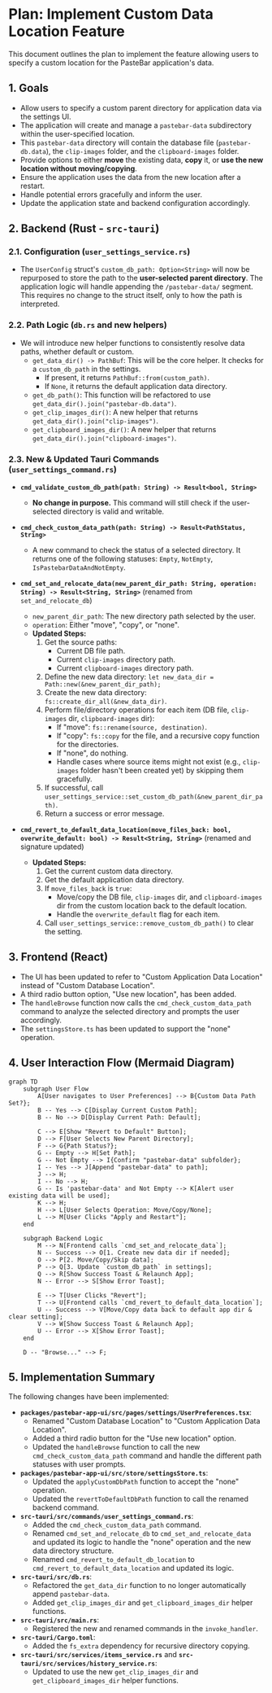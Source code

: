 # Plan: Implement Custom Data Location Feature

This document outlines the plan to implement the feature allowing users to specify a custom location for the PasteBar application's data.

## 1. Goals

*   Allow users to specify a custom parent directory for application data via the settings UI.
*   The application will create and manage a `pastebar-data` subdirectory within the user-specified location.
*   This `pastebar-data` directory will contain the database file (`pastebar-db.data`), the `clip-images` folder, and the `clipboard-images` folder.
*   Provide options to either **move** the existing data, **copy** it, or **use the new location without moving/copying**.
*   Ensure the application uses the data from the new location after a restart.
*   Handle potential errors gracefully and inform the user.
*   Update the application state and backend configuration accordingly.

## 2. Backend (Rust - `src-tauri`)

### 2.1. Configuration (`user_settings_service.rs`)

*   The `UserConfig` struct's `custom_db_path: Option<String>` will now be repurposed to store the path to the **user-selected parent directory**. The application logic will handle appending the `/pastebar-data/` segment. This requires no change to the struct itself, only to how the path is interpreted.

### 2.2. Path Logic (`db.rs` and new helpers)

*   We will introduce new helper functions to consistently resolve data paths, whether default or custom.
    *   `get_data_dir() -> PathBuf`: This will be the core helper. It checks for a `custom_db_path` in the settings.
        *   If present, it returns `PathBuf::from(custom_path)`.
        *   If `None`, it returns the default application data directory.
    *   `get_db_path()`: This function will be refactored to use `get_data_dir().join("pastebar-db.data")`.
    *   `get_clip_images_dir()`: A new helper that returns `get_data_dir().join("clip-images")`.
    *   `get_clipboard_images_dir()`: A new helper that returns `get_data_dir().join("clipboard-images")`.

### 2.3. New & Updated Tauri Commands (`user_settings_command.rs`)

*   **`cmd_validate_custom_db_path(path: String) -> Result<bool, String>`**
    *   **No change in purpose.** This command will still check if the user-selected directory is valid and writable.
*   **`cmd_check_custom_data_path(path: String) -> Result<PathStatus, String>`**
    *   A new command to check the status of a selected directory. It returns one of the following statuses: `Empty`, `NotEmpty`, `IsPastebarDataAndNotEmpty`.
*   **`cmd_set_and_relocate_data(new_parent_dir_path: String, operation: String) -> Result<String, String>`** (renamed from `set_and_relocate_db`)
    *   `new_parent_dir_path`: The new directory path selected by the user.
    *   `operation`: Either "move", "copy", or "none".
    *   **Updated Steps:**
        1.  Get the source paths:
            *   Current DB file path.
            *   Current `clip-images` directory path.
            *   Current `clipboard-images` directory path.
        2.  Define the new data directory: `let new_data_dir = Path::new(&new_parent_dir_path);`
        3.  Create the new data directory: `fs::create_dir_all(&new_data_dir)`.
        4.  Perform file/directory operations for each item (DB file, `clip-images` dir, `clipboard-images` dir):
            *   If "move": `fs::rename(source, destination)`.
            *   If "copy": `fs::copy` for the file, and a recursive copy function for the directories.
            *   If "none", do nothing.
            *   Handle cases where source items might not exist (e.g., `clip-images` folder hasn't been created yet) by skipping them gracefully.
        5.  If successful, call `user_settings_service::set_custom_db_path(&new_parent_dir_path)`.
        6.  Return a success or error message.

*   **`cmd_revert_to_default_data_location(move_files_back: bool, overwrite_default: bool) -> Result<String, String>`** (renamed and signature updated)
    *   **Updated Steps:**
        1.  Get the current custom data directory.
        2.  Get the default application data directory.
        3.  If `move_files_back` is `true`:
            *   Move/copy the DB file, `clip-images` dir, and `clipboard-images` dir from the custom location back to the default location.
            *   Handle the `overwrite_default` flag for each item.
        4.  Call `user_settings_service::remove_custom_db_path()` to clear the setting.

## 3. Frontend (React)

*   The UI has been updated to refer to "Custom Application Data Location" instead of "Custom Database Location".
*   A third radio button option, "Use new location", has been added.
*   The `handleBrowse` function now calls the `cmd_check_custom_data_path` command to analyze the selected directory and prompts the user accordingly.
*   The `settingsStore.ts` has been updated to support the "none" operation.

## 4. User Interaction Flow (Mermaid Diagram)

```mermaid
graph TD
    subgraph User Flow
        A[User navigates to User Preferences] --> B{Custom Data Path Set?};
        B -- Yes --> C[Display Current Custom Path];
        B -- No --> D[Display Current Path: Default];

        C --> E[Show "Revert to Default" Button];
        D --> F[User Selects New Parent Directory];
        F --> G{Path Status?};
        G -- Empty --> H[Set Path];
        G -- Not Empty --> I{Confirm "pastebar-data" subfolder};
        I -- Yes --> J[Append "pastebar-data" to path];
        J --> H;
        I -- No --> H;
        G -- Is 'pastebar-data' and Not Empty --> K[Alert user existing data will be used];
        K --> H;
        H --> L[User Selects Operation: Move/Copy/None];
        L --> M[User Clicks "Apply and Restart"];
    end

    subgraph Backend Logic
        M --> N[Frontend calls `cmd_set_and_relocate_data`];
        N -- Success --> O[1. Create new data dir if needed];
        O --> P[2. Move/Copy/Skip data];
        P --> Q[3. Update `custom_db_path` in settings];
        Q --> R[Show Success Toast & Relaunch App];
        N -- Error --> S[Show Error Toast];

        E --> T[User Clicks "Revert"];
        T --> U[Frontend calls `cmd_revert_to_default_data_location`];
        U -- Success --> V[Move/Copy data back to default app dir & clear setting];
        V --> W[Show Success Toast & Relaunch App];
        U -- Error --> X[Show Error Toast];
    end

    D -- "Browse..." --> F;
```

## 5. Implementation Summary

The following changes have been implemented:

*   **`packages/pastebar-app-ui/src/pages/settings/UserPreferences.tsx`**:
    *   Renamed "Custom Database Location" to "Custom Application Data Location".
    *   Added a third radio button for the "Use new location" option.
    *   Updated the `handleBrowse` function to call the new `cmd_check_custom_data_path` command and handle the different path statuses with user prompts.
*   **`packages/pastebar-app-ui/src/store/settingsStore.ts`**:
    *   Updated the `applyCustomDbPath` function to accept the "none" operation.
    *   Updated the `revertToDefaultDbPath` function to call the renamed backend command.
*   **`src-tauri/src/commands/user_settings_command.rs`**:
    *   Added the `cmd_check_custom_data_path` command.
    *   Renamed `cmd_set_and_relocate_db` to `cmd_set_and_relocate_data` and updated its logic to handle the "none" operation and the new data directory structure.
    *   Renamed `cmd_revert_to_default_db_location` to `cmd_revert_to_default_data_location` and updated its logic.
*   **`src-tauri/src/db.rs`**:
    *   Refactored the `get_data_dir` function to no longer automatically append `pastebar-data`.
    *   Added `get_clip_images_dir` and `get_clipboard_images_dir` helper functions.
*   **`src-tauri/src/main.rs`**:
    *   Registered the new and renamed commands in the `invoke_handler`.
*   **`src-tauri/Cargo.toml`**:
    *   Added the `fs_extra` dependency for recursive directory copying.
*   **`src-tauri/src/services/items_service.rs`** and **`src-tauri/src/services/history_service.rs`**:
    *   Updated to use the new `get_clip_images_dir` and `get_clipboard_images_dir` helper functions.
